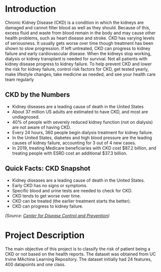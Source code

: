 # Introduction

Chronic Kidney Disease (CKD) is a condition in which the kidneys are damaged and cannot filter blood as well as they should. Because of this, excess fluid and waste from blood remain in the body and may cause other health problems, such as heart disease and stroke. CKD has varying levels of seriousness. It usually gets worse over time though treatment has been shown to slow progression. If left untreated, CKD can progress to kidney failure and early cardiovascular disease. When the kidneys stop working, dialysis or kidney transplant is needed for survival. Not all patients with kidney disease progress to kidney failure. To help prevent CKD and lower the risk for kidney failure, control risk factors for CKD, get tested yearly, make lifestyle changes, take medicine as needed, and see your health care team regularly

## CKD by the Numbers

- Kidney diseases are a leading cause of death in the United States
- About 37 million US adults are estimated to have CKD, and most are undiagnosed.
- 40% of people with severely reduced kidney function (not on dialysis) are not aware of having CKD.
- Every 24 hours, 360 people begin dialysis treatment for kidney failure.
- In the United States, diabetes and high blood pressure are the leading causes of kidney failure, accounting for 3 out of 4 new cases.
- In 2019, treating Medicare beneficiaries with CKD cost $87.2 billion, and treating people with ESRD cost an additional $37.3 billion.

## Quick Facts: CKD Snapshot

- Kidney diseases are a leading cause of death in the United States.
- Early CKD has no signs or symptoms.
- Specific blood and urine tests are needed to check for CKD.
- CKD tends to get worse over time.
- CKD can be treated (the earlier treatment starts the better).
- CKD can progress to kidney failure.

_(Source: [Center for Disease Control and Prevention](https://www.cdc.gov/kidneydisease/basics.html))_

# Project Description
The main objective of this project is to classify the risk of patient being a CKD or not based on the health reports. The dataset was obtained from UC Irvine MAchine Learning Repository. The dataset initially had 24 features, 400 datapoints and one class.
 